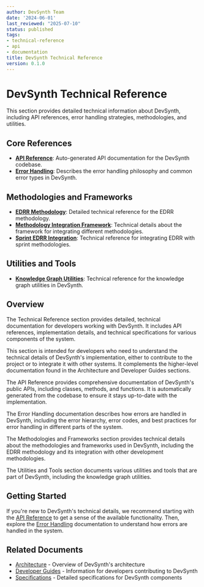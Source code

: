 ```yaml
---
author: DevSynth Team
date: '2024-06-01'
last_reviewed: "2025-07-10"
status: published
tags:
- technical-reference
- api
- documentation
title: DevSynth Technical Reference
version: 0.1.0
---
```


# DevSynth Technical Reference

This section provides detailed technical information about DevSynth, including API references, error handling strategies, methodologies, and utilities.

## Core References

- **[API Reference](api_reference/index.md)**: Auto-generated API documentation for the DevSynth codebase.
- **[Error Handling](error_handling.md)**: Describes the error handling philosophy and common error types in DevSynth.

## Methodologies and Frameworks

- **[EDRR Methodology](expand_differentiate_refine_retrospect.md)**: Detailed technical reference for the EDRR methodology.
- **[Methodology Integration Framework](methodology_integration_framework.md)**: Technical details about the framework for integrating different methodologies.
- **[Sprint EDRR Integration](sprint_edrr_integration.md)**: Technical reference for integrating EDRR with sprint methodologies.

## Utilities and Tools

- **[Knowledge Graph Utilities](knowledge_graph_utilities.md)**: Technical reference for the knowledge graph utilities in DevSynth.

## Overview

The Technical Reference section provides detailed, technical documentation for developers working with DevSynth. It includes API references, implementation details, and technical specifications for various components of the system.

This section is intended for developers who need to understand the technical details of DevSynth's implementation, either to contribute to the project or to integrate it with other systems. It complements the higher-level documentation found in the Architecture and Developer Guides sections.

The API Reference provides comprehensive documentation of DevSynth's public APIs, including classes, methods, and functions. It is automatically generated from the codebase to ensure it stays up-to-date with the implementation.

The Error Handling documentation describes how errors are handled in DevSynth, including the error hierarchy, error codes, and best practices for error handling in different parts of the system.

The Methodologies and Frameworks section provides technical details about the methodologies and frameworks used in DevSynth, including the EDRR methodology and its integration with other development methodologies.

The Utilities and Tools section documents various utilities and tools that are part of DevSynth, including the knowledge graph utilities.

## Getting Started

If you're new to DevSynth's technical details, we recommend starting with the [API Reference](api_reference/index.md) to get a sense of the available functionality. Then, explore the [Error Handling](error_handling.md) documentation to understand how errors are handled in the system.

## Related Documents

- [Architecture](../architecture/index.md) - Overview of DevSynth's architecture
- [Developer Guides](../developer_guides/index.md) - Information for developers contributing to DevSynth
- [Specifications](../specifications/index.md) - Detailed specifications for DevSynth components
